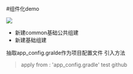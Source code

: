 #组件化demo

![](https://yqfile.alicdn.com/img_a0d81d6a6c254707004c4da2c17aa632.png)

- 新建common基础公共组建
- 新建基础组建

抽取app_config.gralde作为项目配置文件 引入方法 
> apply from : 'app_config.gradle'
> test github